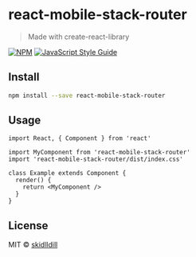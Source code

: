 # react-mobile-stack-router

> Made with create-react-library

[![NPM](https://img.shields.io/npm/v/react-mobile-stack-router.svg)](https://www.npmjs.com/package/react-mobile-stack-router) [![JavaScript Style Guide](https://img.shields.io/badge/code_style-standard-brightgreen.svg)](https://standardjs.com)

## Install

```bash
npm install --save react-mobile-stack-router
```

## Usage

```tsx
import React, { Component } from 'react'

import MyComponent from 'react-mobile-stack-router'
import 'react-mobile-stack-router/dist/index.css'

class Example extends Component {
  render() {
    return <MyComponent />
  }
}
```

## License

MIT © [skidlldill](https://github.com/skidlldill)
